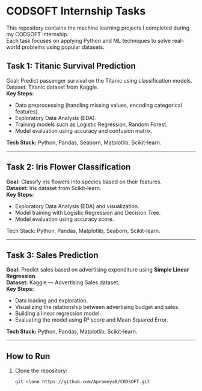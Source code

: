 # CODSOFT Internship Tasks

This repository contains the machine learning projects I completed during my CODSOFT internship.  
Each task focuses on applying Python and ML techniques to solve real-world problems using popular datasets.

## Task 1: Titanic Survival Prediction

Goal: Predict passenger survival on the Titanic using classification models.  
Dataset: Titanic dataset from Kaggle.  
**Key Steps:**
- Data preprocessing (handling missing values, encoding categorical features).
- Exploratory Data Analysis (EDA).
- Training models such as Logistic Regression, Random Forest.
- Model evaluation using accuracy and confusion matrix.

**Tech Stack:** Python, Pandas, Seaborn, Matplotlib, Scikit-learn.

---

## Task 2: Iris Flower Classification

**Goal:** Classify iris flowers into species based on their features.  
**Dataset:** Iris dataset from Scikit-learn.  
**Key Steps:**
- Exploratory Data Analysis (EDA) and visualization.
- Model training with Logistic Regression and Decision Tree.
- Model evaluation using accuracy score.

Tech Stack: Python, Pandas, Matplotlib, Seaborn, Scikit-learn.

---

## Task 3: Sales Prediction

**Goal:** Predict sales based on advertising expenditure using **Simple Linear Regression**.  
**Dataset:** Kaggle — Advertising Sales dataset.  
**Key Steps:**
- Data loading and exploration.
- Visualizing the relationship between advertising budget and sales.
- Building a linear regression model.
- Evaluating the model using R² score and Mean Squared Error.

**Tech Stack:** Python, Pandas, Matplotlib, Scikit-learn.

---

## How to Run

1. Clone the repository:
   ```bash
   git clone https://github.com/Aprameya8/CODSOFT.git
